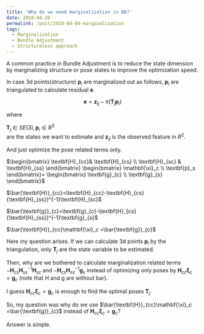 ```yaml
---
title: 'Why do we need marginalization in BA?'
date: 2018-04-26
permalink: /post/2018-04-04-marginalization
tags:
  - Marginalization
  - Bundle Adjustment
  - Structureless approach 
---
```


A common practice in Bundle Adjustment is to reduce the state dimension by marginalizing structure or pose states to improve the optimization speed.



In case 3d points(structure) $\textbf{p}_i$ are marginalized out as follows, $\textbf{p}_i$ are triangulated to calculate residual $\textbf{e}$.

$$\textbf{e} = \textbf{z}_{ij} - \pi(\textbf{T}_j\textbf{p}_i)$$ 

where <div>$\textbf{T}_j\in SE(3), \textbf{p}_i\in R^3$</div> are the states we want to estimate and $\textbf{z}_{ij}$ is the observed feature in $R^2$.

And just optimize the pose related terms only.

$\begin{bmatrix}
 \textbf{H}_{cc}& \textbf{H}_{cs} \\ 
\textbf{H}_{sc} & \textbf{H}_{ss} 
\end{bmatrix}
\begin{bmatrix}
 \mathbf{\xi}_c \\ 
\textbf{p}_s 
\end{bmatrix}=
\begin{bmatrix}
 \textbf{g}_{c} \\ 
\textbf{g}_{s}  
\end{bmatrix}$



$\bar{\textbf{H}}_{cc}=\textbf{H}_{cc}-\textbf{H}_{cs}{\textbf{H}_{ss}}^{-1}\textbf{H}_{sc}$

$\bar{\textbf{g}}_{c}=\textbf{g}_{c}-\textbf{H}_{cs}{\textbf{H}_{ss}}^{-1}\textbf{g}_{s}$

$\bar{\textbf{H}}_{cc}\mathbf{\xi}_c =\bar{\textbf{g}}_{c}$

Here my question arises. If we can calculate 3d points $\textbf{p}_i$ by the triangulation, only $\textbf{T}_j$ are the state variable to be estimated. 

Then, why are we bothered to calculate marginalization related terms $-\textbf{H}_{cs}{\textbf{H}_{ss}}^{-1}\textbf{H}_{sc}$ and $-\textbf{H}_{cs}{\textbf{H}_{ss}}^{-1}\textbf{g}_{s}$ instead of optimizing only poses by ${\textbf{H}}_{cc}\mathbf{\xi}_c ={\textbf{g}}_{c}$ (note that H and g are without bar).

I guess  ${\textbf{H}}_{cc}\mathbf{\xi}_c ={\textbf{g}}_{c}$ is enough to find the optimal poses $\textbf{T}_j$.

So, my question was why do we use $\bar{\textbf{H}}_{cc}\mathbf{\xi}_c =\bar{\textbf{g}}_{c}$ instead of ${\textbf{H}}_{cc}\mathbf{\xi}_c ={\textbf{g}}_{c}$?

Answer is simple. 
